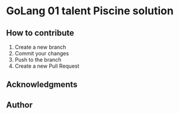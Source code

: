 # GoLang 01 talent Piscine solution

## How to contribute

1. Create a new branch
2. Commit your changes
3. Push to the branch
4. Create a new Pull Request

## Acknowledgments


## Author

